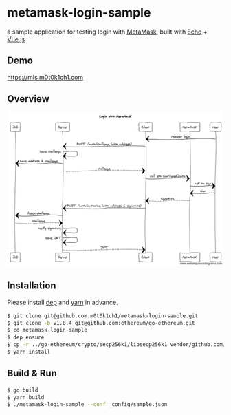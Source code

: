 # metamask-login-sample

a sample application for testing login with [MetaMask](https://github.com/MetaMask), built with [Echo](https://github.com/labstack/echo) + [Vue.js](https://github.com/vuejs/vue)

## Demo

https://mls.m0t0k1ch1.com

## Overview

![sequence diagram](src/img/sequence-diagram.png)

## Installation

Please install [dep](https://github.com/golang/dep) and [yarn](https://github.com/yarnpkg/yarn) in advance.

``` sh
$ git clone git@github.com:m0t0k1ch1/metamask-login-sample.git
$ git clone -b v1.8.4 git@github.com:ethereum/go-ethereum.git
$ cd metamask-login-sample
$ dep ensure
$ cp -r ../go-ethereum/crypto/secp256k1/libsecp256k1 vendor/github.com/ethereum/go-ethereum/crypto/secp256k1/
$ yarn install
```

## Build & Run

``` sh
$ go build
$ yarn build
$ ./metamask-login-sample --conf _config/sample.json
```
